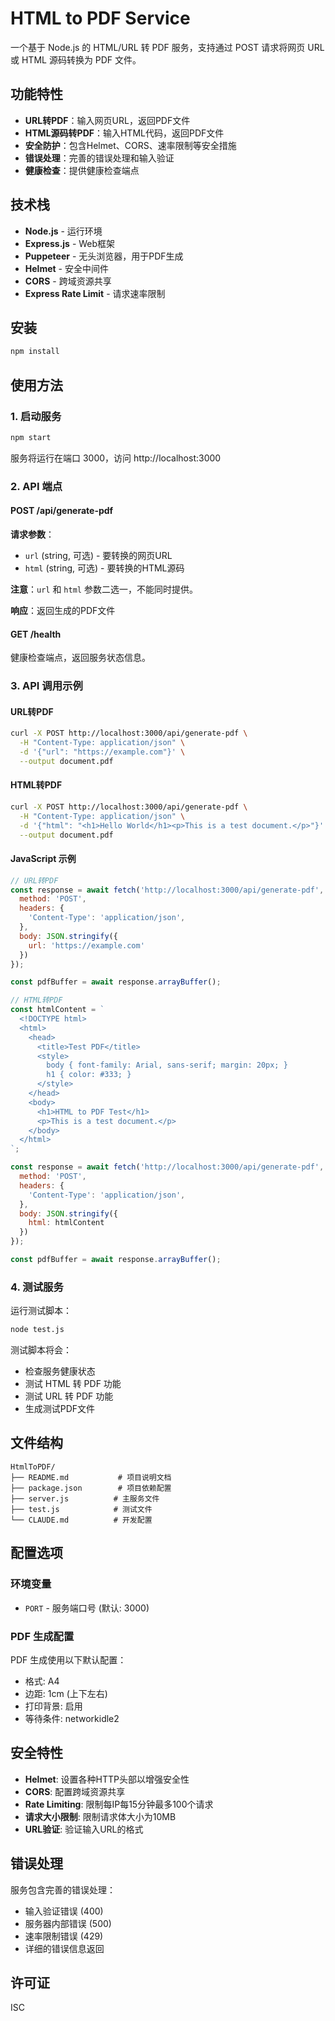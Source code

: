 # HTML to PDF Service

一个基于 Node.js 的 HTML/URL 转 PDF 服务，支持通过 POST 请求将网页 URL 或 HTML 源码转换为 PDF 文件。

## 功能特性

- **URL转PDF**：输入网页URL，返回PDF文件
- **HTML源码转PDF**：输入HTML代码，返回PDF文件
- **安全防护**：包含Helmet、CORS、速率限制等安全措施
- **错误处理**：完善的错误处理和输入验证
- **健康检查**：提供健康检查端点

## 技术栈

- **Node.js** - 运行环境
- **Express.js** - Web框架
- **Puppeteer** - 无头浏览器，用于PDF生成
- **Helmet** - 安全中间件
- **CORS** - 跨域资源共享
- **Express Rate Limit** - 请求速率限制

## 安装

```bash
npm install
```

## 使用方法

### 1. 启动服务

```bash
npm start
```

服务将运行在端口 3000，访问 http://localhost:3000

### 2. API 端点

#### POST /api/generate-pdf

**请求参数**：
- `url` (string, 可选) - 要转换的网页URL
- `html` (string, 可选) - 要转换的HTML源码

**注意**：`url` 和 `html` 参数二选一，不能同时提供。

**响应**：返回生成的PDF文件

#### GET /health

健康检查端点，返回服务状态信息。

### 3. API 调用示例

#### URL转PDF

```bash
curl -X POST http://localhost:3000/api/generate-pdf \
  -H "Content-Type: application/json" \
  -d '{"url": "https://example.com"}' \
  --output document.pdf
```

#### HTML转PDF

```bash
curl -X POST http://localhost:3000/api/generate-pdf \
  -H "Content-Type: application/json" \
  -d '{"html": "<h1>Hello World</h1><p>This is a test document.</p>"}' \
  --output document.pdf
```

#### JavaScript 示例

```javascript
// URL转PDF
const response = await fetch('http://localhost:3000/api/generate-pdf', {
  method: 'POST',
  headers: {
    'Content-Type': 'application/json',
  },
  body: JSON.stringify({
    url: 'https://example.com'
  })
});

const pdfBuffer = await response.arrayBuffer();
```

```javascript
// HTML转PDF
const htmlContent = `
  <!DOCTYPE html>
  <html>
    <head>
      <title>Test PDF</title>
      <style>
        body { font-family: Arial, sans-serif; margin: 20px; }
        h1 { color: #333; }
      </style>
    </head>
    <body>
      <h1>HTML to PDF Test</h1>
      <p>This is a test document.</p>
    </body>
  </html>
`;

const response = await fetch('http://localhost:3000/api/generate-pdf', {
  method: 'POST',
  headers: {
    'Content-Type': 'application/json',
  },
  body: JSON.stringify({
    html: htmlContent
  })
});

const pdfBuffer = await response.arrayBuffer();
```

### 4. 测试服务

运行测试脚本：

```bash
node test.js
```

测试脚本将会：
- 检查服务健康状态
- 测试 HTML 转 PDF 功能
- 测试 URL 转 PDF 功能
- 生成测试PDF文件

## 文件结构

```
HtmlToPDF/
├── README.md           # 项目说明文档
├── package.json        # 项目依赖配置
├── server.js          # 主服务文件
├── test.js            # 测试文件
└── CLAUDE.md          # 开发配置
```

## 配置选项

### 环境变量

- `PORT` - 服务端口号 (默认: 3000)

### PDF 生成配置

PDF 生成使用以下默认配置：
- 格式: A4
- 边距: 1cm (上下左右)
- 打印背景: 启用
- 等待条件: networkidle2

## 安全特性

- **Helmet**: 设置各种HTTP头部以增强安全性
- **CORS**: 配置跨域资源共享
- **Rate Limiting**: 限制每IP每15分钟最多100个请求
- **请求大小限制**: 限制请求体大小为10MB
- **URL验证**: 验证输入URL的格式

## 错误处理

服务包含完善的错误处理：
- 输入验证错误 (400)
- 服务器内部错误 (500)
- 速率限制错误 (429)
- 详细的错误信息返回

## 许可证

ISC